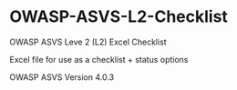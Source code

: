 # OWASP-ASVS-L2-Checklist
OWASP ASVS Leve 2 (L2) Excel Checklist

Excel file for use as a checklist + status options

OWASP ASVS Version 4.0.3 
